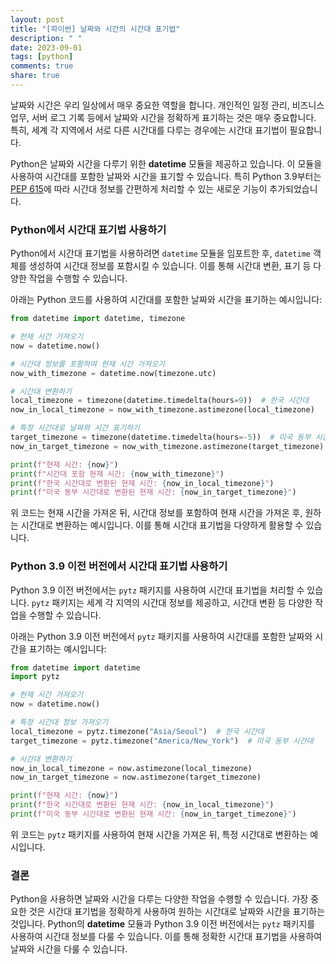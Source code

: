 ```yaml
---
layout: post
title: "[파이썬] 날짜와 시간의 시간대 표기법"
description: " "
date: 2023-09-01
tags: [python]
comments: true
share: true
---
```


날짜와 시간은 우리 일상에서 매우 중요한 역할을 합니다. 개인적인 일정 관리, 비즈니스 업무, 서버 로그 기록 등에서 날짜와 시간을 정확하게 표기하는 것은 매우 중요합니다. 특히, 세계 각 지역에서 서로 다른 시간대를 다루는 경우에는 시간대 표기법이 필요합니다.

Python은 날짜와 시간을 다루기 위한 **datetime** 모듈을 제공하고 있습니다. 이 모듈을 사용하여 시간대를 포함한 날짜와 시간을 표기할 수 있습니다. 특히 Python 3.9부터는 [PEP 615](https://peps.python.org/pep-0615/)에 따라 시간대 정보를 간편하게 처리할 수 있는 새로운 기능이 추가되었습니다.

### Python에서 시간대 표기법 사용하기

Python에서 시간대 표기법을 사용하려면 `datetime` 모듈을 임포트한 후, `datetime` 객체를 생성하여 시간대 정보를 포함시킬 수 있습니다. 이를 통해 시간대 변환, 표기 등 다양한 작업을 수행할 수 있습니다.

아래는 Python 코드를 사용하여 시간대를 포함한 날짜와 시간을 표기하는 예시입니다:

```python
from datetime import datetime, timezone

# 현재 시간 가져오기
now = datetime.now()

# 시간대 정보를 포함하여 현재 시간 가져오기
now_with_timezone = datetime.now(timezone.utc)

# 시간대 변환하기
local_timezone = timezone(datetime.timedelta(hours=9))  # 한국 시간대
now_in_local_timezone = now_with_timezone.astimezone(local_timezone)

# 특정 시간대로 날짜와 시간 표기하기
target_timezone = timezone(datetime.timedelta(hours=-5))  # 미국 동부 시간대
now_in_target_timezone = now_with_timezone.astimezone(target_timezone)

print(f"현재 시간: {now}")
print(f"시간대 포함 현재 시간: {now_with_timezone}")
print(f"한국 시간대로 변환된 현재 시간: {now_in_local_timezone}")
print(f"미국 동부 시간대로 변환된 현재 시간: {now_in_target_timezone}")
```

위 코드는 현재 시간을 가져온 뒤, 시간대 정보를 포함하여 현재 시간을 가져온 후, 원하는 시간대로 변환하는 예시입니다. 이를 통해 시간대 표기법을 다양하게 활용할 수 있습니다.

### Python 3.9 이전 버전에서 시간대 표기법 사용하기

Python 3.9 이전 버전에서는 `pytz` 패키지를 사용하여 시간대 표기법을 처리할 수 있습니다. `pytz` 패키지는 세계 각 지역의 시간대 정보를 제공하고, 시간대 변환 등 다양한 작업을 수행할 수 있습니다.

아래는 Python 3.9 이전 버전에서 `pytz` 패키지를 사용하여 시간대를 포함한 날짜와 시간을 표기하는 예시입니다:

```python
from datetime import datetime
import pytz

# 현재 시간 가져오기
now = datetime.now()

# 특정 시간대 정보 가져오기
local_timezone = pytz.timezone("Asia/Seoul")  # 한국 시간대
target_timezone = pytz.timezone("America/New_York")  # 미국 동부 시간대

# 시간대 변환하기
now_in_local_timezone = now.astimezone(local_timezone)
now_in_target_timezone = now.astimezone(target_timezone)

print(f"현재 시간: {now}")
print(f"한국 시간대로 변환된 현재 시간: {now_in_local_timezone}")
print(f"미국 동부 시간대로 변환된 현재 시간: {now_in_target_timezone}")
```

위 코드는 `pytz` 패키지를 사용하여 현재 시간을 가져온 뒤, 특정 시간대로 변환하는 예시입니다.

### 결론

Python을 사용하면 날짜와 시간을 다루는 다양한 작업을 수행할 수 있습니다. 가장 중요한 것은 시간대 표기법을 정확하게 사용하여 원하는 시간대로 날짜와 시간을 표기하는 것입니다. Python의 **datetime** 모듈과 Python 3.9 이전 버전에서는 `pytz` 패키지를 사용하여 시간대 정보를 다룰 수 있습니다. 이를 통해 정확한 시간대 표기법을 사용하여 날짜와 시간을 다룰 수 있습니다.